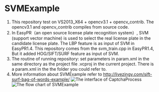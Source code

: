 # SVMExample
1. This repository test on VS2013_X64 + opencv3.1 + opencv_contrib. The opencv3.1 and opencv_contrib compiles from source code.
2. In EasyPR（an open source license plate recognition system）, SVM (support vector machine) is used to select the real license plate in the candidate license plate. The LBP feature is as input of SVM in EasyPR1.4. This repository comes from the svm_train.cpp in EasyPR1.4, But it added HOG/SIFT/SURF feature as input of SVM. 
3. The routine of running repository: set parameters in param.xml in the same directory as the project file .vcproj in the current project.  There is a param.xml in the the folder you could refer to.
4. More information about SVMExample refer to http://livezingy.com/sift-surf-bag-of-words-example/
![The interface of CaptchaProcess](http://livezingy.qiniudn.com/201701/opencv/featureCompare.png)
![The flow chart of SVMExample](http://livezingy.qiniudn.com/201701/opencv/SvmExample.PNG)
